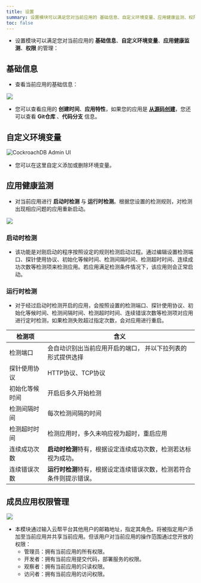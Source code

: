 ```yaml
---
title: 设置
summary: 设置模块可以满足您对当前应用的 基础信息、自定义环境变量、应用健康监测、权限、是否删除的管理。
toc: false
---
```


<div id="toc"></div>

- 设置模块可以满足您对当前应用的 **基础信息**、**自定义环境变量**、**应用健康监测**、**权限** 的管理：

## 基础信息

- 查看当前应用的基础信息：

<img src="https://static.goodrain.com/images/acp/docs/user-docs/myapps/V3.5/myapp-config1.png" style="border:1px solid #eee;max-width:100%" />

- 您可以查看应用的 **创建时间**、**应用特性**，如果您的应用是 **[从源码创建](http://www.rainbond.com/docs/dev/user-app-docs/addapp/addapp-code.html)**，您还可以查看 **Git仓库** 、**代码分支** 信息。

## 自定义环境变量

<img src="https://static.goodrain.com/images/acp/docs/user-docs/myapps/V3.5/myapp-config2.png" alt="CockroachDB Admin UI" style="border:1px solid #eee;max-width:100%" />

- 您可以在这里自定义添加或删除环境变量。

## 应用健康监测

- 对当前应用进行 **启动时检测** 与 **运行时检测**。根据您设置的检测规则，对检测出现相应问题的应用重新启动。

<img src="https://static.goodrain.com/images/acp/docs/user-docs/myapps/V3.5/myapp-config3.png" style="border:1px solid #eee;max-width:100%" />

### 启动时检测

- 该功能是对刚启动的程序按照设定的规则检测启动过程。通过编辑设置检测端口、探针使用协议、初始化等候时间、检测间隔时间、检测超时时间、连续成功次数等检测项来检测应用。若应用满足检测条件情况下，该应用则会正常启动。

### 运行时检测

- 对于经过启动时检测开启的应用，会按照设置的检测端口、探针使用协议、初始化等候时间、检测间隔时间、检测超时时间、连续错误次数等检测项对应用进行定时检测，如果检测失败超过指定次数，会对应用进行重启。

| 检测项     | 含义                                   |
| ------- | ------------------------------------ |
| 检测端口    | 会自动识别出当前应用开启的端口， 并以下拉列表的形式提供选择       |
| 探针使用协议  | HTTP协议、TCP协议                         |
| 初始化等候时间 | 开启后多久开始检测                            |
| 检测间隔时间  | 每次检测间隔的时间                            |
| 检测超时时间  | 检测应用时，多久未响应视为超时，重启应用                 |
| 连续成功次数  | **启动时检测**特有，根据设定连续成功次数，检测若达标视为成功。    |
| 连续错误次数  | **运行时检测**特有，根据设定连续错误次数，检测若符合条件则提示错误。 |

## 成员应用权限管理

<img src="https://static.goodrain.com/images/acp/docs/user-docs/myapps/V3.5/myapp-config4.png" style="border:1px solid #eee;max-width:100%" />

- 本模块通过输入云帮平台其他用户的邮箱地址，指定其角色。将被指定用户添加至当前应用并共享当前应用。但该用户对当前应用的操作范围通过您开放的权限：
  - 管理员：拥有当前应用的所有权限。
  - 开发者：拥有当前应用提交代码，部署服务的权限。
  - 观察者：拥有当前应用的只读权限。
  - 访问者：拥有当前应用的访问权限。